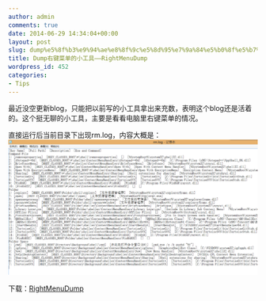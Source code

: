 ```yaml
---
author: admin
comments: true
date: 2014-06-29 14:34:04+00:00
layout: post
slug: dump%e5%8f%b3%e9%94%ae%e8%8f%9c%e5%8d%95%e7%9a%84%e5%b0%8f%e5%b7%a5%e5%85%b7-rightmenudump
title: Dump右键菜单的小工具——RightMenuDump
wordpress_id: 452
categories:
- Tips
---
```


最近没空更新blog，只能把以前写的小工具拿出来充数，表明这个blog还是活着的。这个挺无聊的小工具，主要是看看电脑里右键菜单的情况。

直接运行后当前目录下出现rm.log，内容大概是：
[![20140629222145](/uploads/2014/06/20140629222145.png)](/uploads/2014/06/20140629222145.png)





下载：[RightMenuDump](/uploads/2014/06/RightMenuDump.zip)
